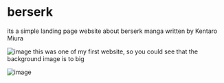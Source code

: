 # berserk
its a simple landing page website about berserk manga written by Kentaro Miura

![image](https://github.com/DominiquesChivas/berserk/assets/101805732/ee046ccc-eb27-4456-b101-f9a98b69602f)
this was one of my first website, so you could see that the background image is to big

![image](https://github.com/DominiquesChivas/berserk/assets/101805732/708f5515-505d-43a4-8e0a-8fd53d6503b2)

